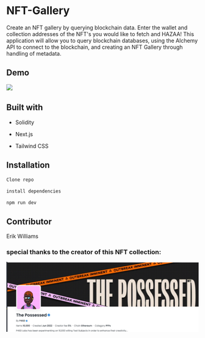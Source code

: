 # NFT-Gallery

Create an NFT gallery by querying blockchain data. Enter the wallet and collection addresses of the NFT's you would like to fetch and HAZAA! This application will allow you to query blockchain databases, using the Alchemy API to connect to the blockchain, and creating an NFT Gallery through handling of metadata.

## Demo

![](./public/demo.gif)

## Built with

- Solidity

- Next.js

- Tailwind CSS

## Installation

```
Clone repo
```

```
install dependencies
```

```
npm run dev
```

## Contributor

Erik Williams

### special thanks to the creator of this NFT collection:

 [![P4SD](./public/pic.jpg)](https://opensea.io/collection/thepossessed)
